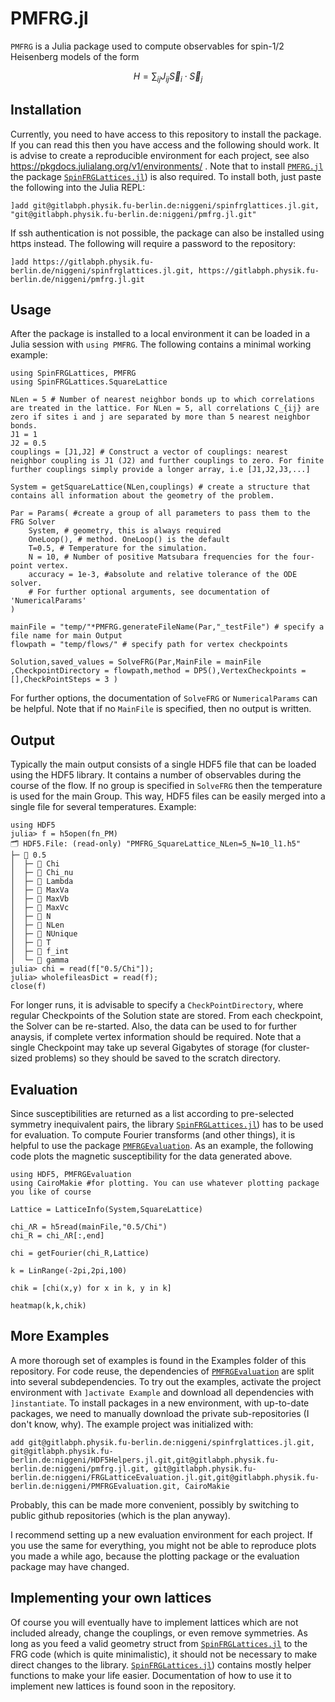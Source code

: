 # PMFRG.jl
`PMFRG` is a Julia package used to compute observables for spin-$`1/2`$ Heisenberg models of the form
```math
H = \sum_{ij} J_{ij} \vec{S}_i \cdot \vec{S}_j
```
## Installation
 Currently, you need to have access to this repository to install the package. If you can read this then you have access and the following should work. It is advise to create a reproducible environment for each project, see also https://pkgdocs.julialang.org/v1/environments/ . Note that to install [`PMFRG.jl`](https://gitlabph.physik.fu-berlin.de/niggeni/pmfrg.jl) the package [`SpinFRGLattices.jl`](https://gitlabph.physik.fu-berlin.de/niggeni/spinfrglattices.jl)) is also required. To install both, just paste the following into the Julia REPL:
```
]add git@gitlabph.physik.fu-berlin.de:niggeni/spinfrglattices.jl.git, "git@gitlabph.physik.fu-berlin.de:niggeni/pmfrg.jl.git"
```
If ssh authentication is not possible, the package can also be installed using https instead. The following will require a password to the repository:
```
]add https://gitlabph.physik.fu-berlin.de/niggeni/spinfrglattices.jl.git, https://gitlabph.physik.fu-berlin.de/niggeni/pmfrg.jl.git
```

## Usage
After the package is installed to a local environment it can be loaded in a Julia session with  `using PMFRG`. The following contains a minimal working example:
```
using SpinFRGLattices, PMFRG
using SpinFRGLattices.SquareLattice

NLen = 5 # Number of nearest neighbor bonds up to which correlations are treated in the lattice. For NLen = 5, all correlations C_{ij} are zero if sites i and j are separated by more than 5 nearest neighbor bonds.
J1 = 1
J2 = 0.5
couplings = [J1,J2] # Construct a vector of couplings: nearest neighbor coupling is J1 (J2) and further couplings to zero. For finite further couplings simply provide a longer array, i.e [J1,J2,J3,...]

System = getSquareLattice(NLen,couplings) # create a structure that contains all information about the geometry of the problem. 

Par = Params( #create a group of all parameters to pass them to the FRG Solver
    System, # geometry, this is always required
    OneLoop(), # method. OneLoop() is the default
    T=0.5, # Temperature for the simulation.
    N = 10, # Number of positive Matsubara frequencies for the four-point vertex.
    accuracy = 1e-3, #absolute and relative tolerance of the ODE solver.
    # For further optional arguments, see documentation of 'NumericalParams'
)

mainFile = "temp/"*PMFRG.generateFileName(Par,"_testFile") # specify a file name for main Output
flowpath = "temp/flows/" # specify path for vertex checkpoints

Solution,saved_values = SolveFRG(Par,MainFile = mainFile ,CheckpointDirectory = flowpath,method = DP5(),VertexCheckpoints = [],CheckPointSteps = 3 )
```
For further options, the documentation of `SolveFRG` or `NumericalParams` can be helpful. Note that if no `MainFile` is specified, then no output is written.

## Output
Typically the main output consists of a single HDF5 file that can be loaded using the HDF5 library.
It contains a number of observables during the course of the flow. If no group is specified in `SolveFRG` then the temperature is used for the main Group. This way, HDF5 files can be easily merged into a single file for several temperatures. Example:
```
using HDF5
julia> f = h5open(fn_PM)
🗂️ HDF5.File: (read-only) "PMFRG_SquareLattice_NLen=5_N=10_l1.h5"
├─ 📂 0.5
│  ├─ 🔢 Chi
│  ├─ 🔢 Chi_nu
│  ├─ 🔢 Lambda
│  ├─ 🔢 MaxVa
│  ├─ 🔢 MaxVb
│  ├─ 🔢 MaxVc
│  ├─ 🔢 N
│  ├─ 🔢 NLen
│  ├─ 🔢 NUnique
│  ├─ 🔢 T
│  ├─ 🔢 f_int
│  └─ 🔢 gamma
julia> chi = read(f["0.5/Chi"]);
julia> wholefileasDict = read(f);
close(f)
```
For longer runs, it is advisable to specify a `CheckPointDirectory`, where regular Checkpoints of the Solution state are stored. From each checkpoint, the Solver can be re-started. Also, the data can be used to for further anaysis, if complete vertex information should be required.
Note that a single Checkpoint may take up several Gigabytes of storage (for cluster-sized problems) so they should be saved to the scratch directory.
## Evaluation
Since susceptibilities are returned as a list according to pre-selected symmetry inequivalent pairs, the library [`SpinFRGLattices.jl`](https://gitlabph.physik.fu-berlin.de/niggeni/spinfrglattices.jl)) has to be used for evaluation. To compute Fourier transforms (and other things), it is helpful to use the package [`PMFRGEvaluation`](`git@gitlabph.physik.fu-berlin.de:niggeni/(https://gitlabph.physik.fu-berlin.de/niggeni/)PMFRGEvaluation.git`). As an example, the following code plots the magnetic susceptibility for the data generated above.
```
using HDF5, PMFRGEvaluation
using CairoMakie #for plotting. You can use whatever plotting package you like of course

Lattice = LatticeInfo(System,SquareLattice)

chi_ΛR = h5read(mainFile,"0.5/Chi")
chi_R = chi_ΛR[:,end]

chi = getFourier(chi_R,Lattice)

k = LinRange(-2pi,2pi,100)

chik = [chi(x,y) for x in k, y in k]

heatmap(k,k,chik)

```
## More Examples
A more thorough set of examples is found in the Examples folder of this repository. For code reuse, the dependencies of [`PMFRGEvaluation`](`git@gitlabph.physik.fu-berlin.de:niggeni/(https://gitlabph.physik.fu-berlin.de/niggeni/)PMFRGEvaluation.git`) are split into several subdependencies. To try out the examples, activate the project environment with `]activate Example` and download all dependencies with `]instantiate`.
To install packages in a new environment, with up-to-date packages, we need to manually download the private sub-repositories (I don't know, why). The example project was initialized with:

```
add git@gitlabph.physik.fu-berlin.de:niggeni/spinfrglattices.jl.git, git@gitlabph.physik.fu-berlin.de:niggeni/HDF5Helpers.jl.git,git@gitlabph.physik.fu-berlin.de:niggeni/pmfrg.jl.git, git@gitlabph.physik.fu-berlin.de:niggeni/FRGLatticeEvaluation.jl.git,git@gitlabph.physik.fu-berlin.de:niggeni/PMFRGEvaluation.git, CairoMakie
```
Probably, this can be made more convenient, possibly by switching to public github repositories (which is the plan anyway).

I recommend setting up a new evaluation environment for each project. If you use the same for everything, you might not be able to reproduce plots you made a while ago, because the plotting package or the evaluation package may have changed.

## Implementing your own lattices
Of course you will eventually have to implement lattices which are not included already, change the couplings, or even remove symmetries. As long as you feed a valid geometry struct from [`SpinFRGLattices.jl`](https://gitlabph.physik.fu-berlin.de/niggeni/spinfrglattices.jl) to the FRG code (which is quite minimalistic), it should not be necessary to make direct changes to the library. [`SpinFRGLattices.jl`](https://gitlabph.physik.fu-berlin.de/niggeni/spinfrglattices.jl)) contains mostly helper functions to make your life easier. Documentation of how to use it to implement new lattices is found soon in the repository.
